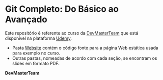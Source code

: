 # Git Completo: Do Básico ao Avançado

Este repositório é referente ao curso da [DevMasterTeam](http://www.devmasterteam.com/) que está disponível na plataforma [Udemy](https://www.udemy.com/course/git-completo-do-basico-ao-avancado/?referralCode=23BF453C75F742F0926F).

- Pasta [Website](https://github.com/DevMasterTeam/Udemy-Git/tree/master/Website) contém o código fonte para a página Web estática usada para exemplo no curso.
- Outras pastas, nomeadas de acordo com cada seção, se encontram os slides em formato PDF.

**DevMasterTeam**